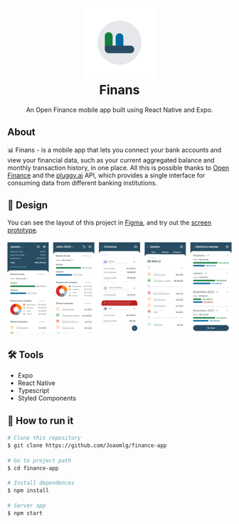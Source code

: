 <h1 align="center">
  <div><img height="164" src="src/assets/adaptive-icon.png"></img><div>
  Finans
</h1>

<p align="center">An Open Finance mobile app built using React Native and Expo.</p>

## About

📊 Finans - is a mobile app that lets you connect your bank accounts and view your financial data, such as your current aggregated balance and monthly transaction history, in one place. All this is possible thanks to [Open Finance](https://openfinancebrasil.org.br/) and the [pluggy.ai](https://pluggy.ai/) API, which provides a single interface for consuming data from different banking institutions.

## 🎨 Design

You can see the layout of this project in [Figma](https://www.figma.com/file/OMrKC7nSHrZgWkkyxPCTud/finance-app), and try out the [screen prototype](https://www.figma.com/proto/OMrKC7nSHrZgWkkyxPCTud/finance-app?node-id=1325-27&p=f&t=I3pLQ99FTIoRbpOF-1&scaling=scale-down&content-scaling=fixed&page-id=0%3A1&starting-point-node-id=1325%3A27).

<h4 align="center">
  <img src=".github/assets/design.png" width="600px"></img>
</h4>

## 🛠 Tools

- Expo
- React Native
- Typescript
- Styled Components

## 🚀 How to run it

```bash
# Clone this repository
$ git clone https://github.com/Joaomlg/finance-app

# Go to project path
$ cd finance-app

# Install dependences
$ npm install

# Server app
$ npm start
```
